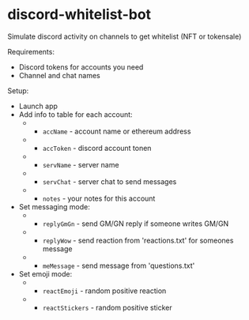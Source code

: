 # discord-whitelist-bot
Simulate discord activity on channels to get whitelist (NFT or tokensale)

Requirements:
- Discord tokens for accounts you need
- Channel and chat names

Setup:
- Launch app
- Add info to table for each account:
  - - `accName` - account name or ethereum address
  - - `accToken` - discord account tonen
  - - `servName` - server name
  - - `servChat` - server chat to send messages
  - - `notes` - your notes for this account
- Set messaging mode:
  - - `replyGmGn` - send GM/GN reply if someone writes GM/GN
  - - `replyWow` - send reaction from 'reactions.txt' for someones message
  - - `meMessage` - send message from 'questions.txt'
- Set emoji mode:
  - - `reactEmoji` - random positive reaction
  - - `reactStickers` - random positive sticker

